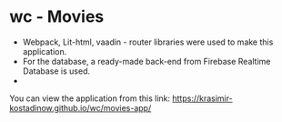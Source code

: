 # wc - Movies
- Webpack, Lit-html, vaadin - router libraries were used to make this application.
- For the database, a ready-made back-end from Firebase Realtime Database is used.
- 
You can view the application from this link: https://krasimir-kostadinow.github.io/wc/movies-app/
